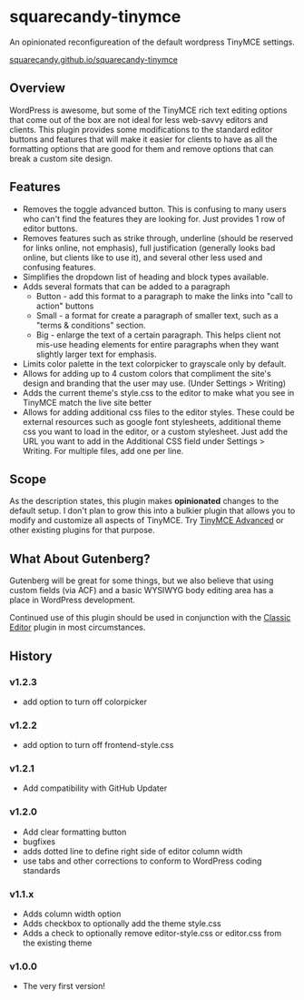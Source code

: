 # squarecandy-tinymce

An opinionated reconfigureation of the default wordpress TinyMCE settings.

[squarecandy.github.io/squarecandy-tinymce](http://squarecandy.github.io/squarecandy-tinymce/)

## Overview

WordPress is awesome, but some of the TinyMCE rich text editing options that come out of the box are not ideal for less web-savvy editors and clients.  This plugin provides some modifications to the standard editor buttons and features that will make it easier for clients to have as all the formatting options that are good for them and remove options that can break a custom site design.

## Features

* Removes the toggle advanced button. This is confusing to many users who can't find the features they are looking for. Just provides 1 row of editor buttons.
* Removes features such as strike through, underline (should be reserved for links online, not emphasis), full justification (generally looks bad online, but clients like to use it), and several other less used and confusing features.
* Simplifies the dropdown list of heading and block types available.
* Adds several formats that can be added to a paragraph
    * Button - add this format to a paragraph to make the links into "call to action" buttons
    * Small - a format for create a paragraph of smaller text, such as a "terms & conditions" section.
    * Big - enlarge the text of a certain paragraph.  This helps client not mis-use heading elements for entire paragraphs when they want slightly larger text for emphasis.
* Limits color palette in the text colorpicker to grayscale only by default.
* Allows for adding up to 4 custom colors that compliment the site's design and branding that the user may use. (Under Settings > Writing)
* Adds the current theme's style.css to the editor to make what you see in TinyMCE match the live site better
* Allows for adding additional css files to the editor styles.  These could be external resources such as google font stylesheets, additional theme css you want to load in the editor, or a custom stylesheet. Just add the URL you want to add in the Additional CSS field under Settings > Writing. For multiple files, add one per line.

## Scope

As the description states, this plugin makes **opinionated** changes to the default setup. I don't plan to grow this into a bulkier plugin that allows you to modify and customize all aspects of TinyMCE.  Try [TinyMCE Advanced](https://wordpress.org/plugins/tinymce-advanced/) or other existing plugins for that purpose.

## What About Gutenberg?

Gutenberg will be great for some things, but we also believe that using custom fields (via ACF) and a basic WYSIWYG body editing area has a place in WordPress development.

Continued use of this plugin should be used in conjunction with the [Classic Editor](https://wordpress.org/plugins/classic-editor/) plugin in most circumstances.

## History

### v1.2.3

* add option to turn off colorpicker

### v1.2.2

* add option to turn off frontend-style.css

### v1.2.1

* Add compatibility with GitHub Updater

### v1.2.0

* Add clear formatting button
* bugfixes
* adds dotted line to define right side of editor column width
* use tabs and other corrections to conform to WordPress coding standards

### v1.1.x

* Adds column width option
* Adds checkbox to optionally add the theme style.css
* Adds a check to optionally remove editor-style.css or editor.css from the existing theme

### v1.0.0

* The very first version!
